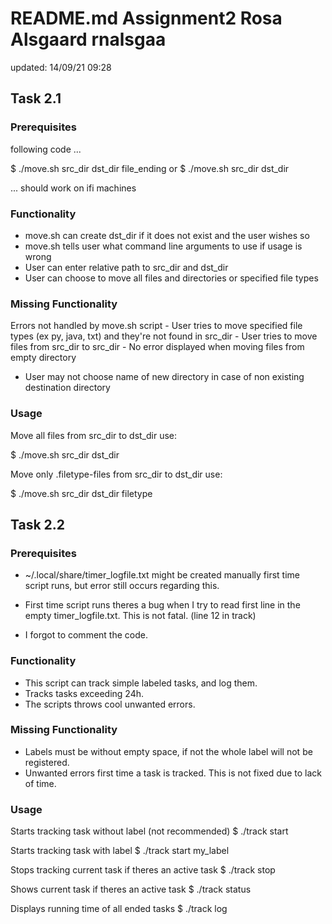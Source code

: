 # README.md Assignment2 Rosa Alsgaard rnalsgaa

updated: 14/09/21 09:28

## Task 2.1

### Prerequisites

following code ...

   $  ./move.sh src_dir dst_dir file_ending
or
   $  ./move.sh src_dir dst_dir

... should work on ifi machines


### Functionality

- move.sh can create dst_dir if it does not exist and the user wishes so
- move.sh tells user what command line arguments to use if usage is wrong
- User can enter relative path to src_dir and dst_dir
- User can choose to move all files and directories or specified file types


### Missing Functionality

Errors not handled by move.sh script
    - User tries to move specified file types (ex py, java, txt) and they're
      not found in src_dir
    - User tries to move files from src_dir to src_dir
    - No error displayed when moving files from empty directory
- User may not choose name of new directory in case of non existing destination
  directory

### Usage

Move all files from src_dir to dst_dir use:

   $   ./move.sh src_dir dst_dir

Move only .filetype-files from src_dir to dst_dir use:

   $   ./move.sh src_dir dst_dir filetype

## Task 2.2

### Prerequisites

- ~/.local/share/timer_logfile.txt might be created manually first time
script runs, but error still occurs regarding this.

- First time script runs theres a bug when I try to read first line in the empty
timer_logfile.txt. This is not fatal. (line 12 in track)

- I forgot to comment the code.

### Functionality

- This script can track simple labeled tasks, and log them.
- Tracks tasks exceeding 24h.
- The scripts throws cool unwanted errors.


### Missing Functionality

- Labels must be without empty space, if not the whole label will not be
  registered.
- Unwanted errors first time a task is tracked. This is not fixed due to lack of time.

### Usage

Starts tracking task without label (not recommended)
   $   ./track start

Starts tracking task with label
   $   ./track start my_label

Stops tracking current task if theres an active task
   $   ./track stop

Shows current task if theres an active task
   $   ./track status

Displays running time of all ended tasks
   $   ./track log